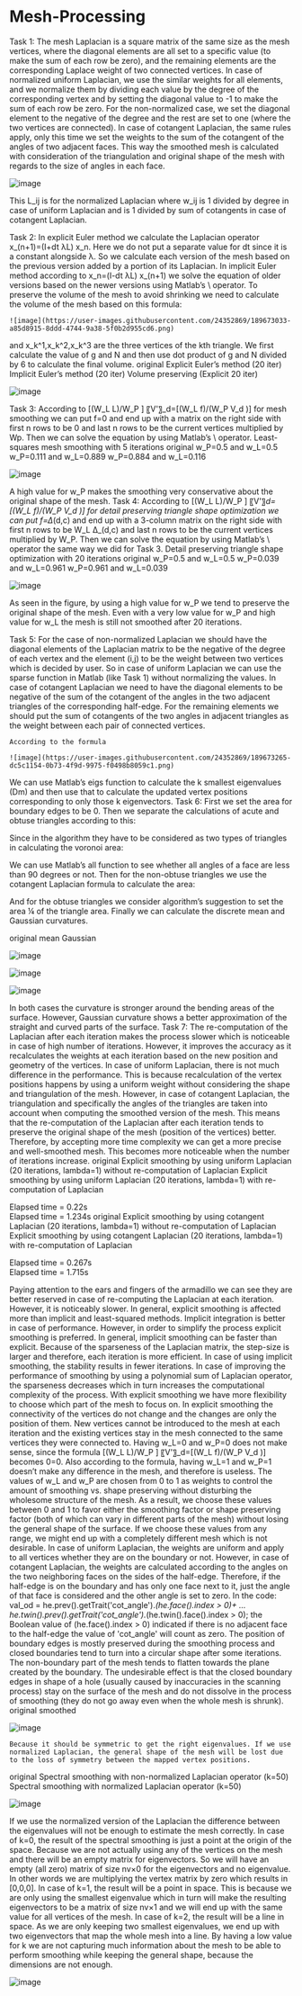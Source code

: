 # Mesh-Processing

Task 1:
The mesh Laplacian is a square matrix of the same size as the mesh vertices, where the diagonal elements are all set to a specific value (to make the sum of each row be zero), and the remaining elements are the corresponding Laplace weight of two connected vertices. In case of normalized uniform Laplacian, we use the similar weights for all elements, and we normalize them by dividing each value by the degree of the corresponding vertex and by setting the diagonal value to -1 to make the sum of each row be zero. For the non-normalized case, we set the diagonal element to the negative of the degree and the rest are set to one (where the two vertices are connected). In case of cotangent Laplacian, the same rules apply, only this time we set the weights to the sum of the cotangent of the angles of two adjacent faces. This way the smoothed mesh is calculated with consideration of the triangulation and original shape of the mesh with regards to the size of angles in each face.	

![image](https://user-images.githubusercontent.com/24352869/189672850-1490f608-f8a2-4a26-b7f9-1445b5d6039a.png)

 
This L_ij is for the normalized Laplacian where w_ij is 1 divided by degree in case of uniform Laplacian and is 1 divided by sum of cotangents in case of cotangent Laplacian.



Task 2:
	In explicit Euler method we calculate the Laplacian operator x_(n+1)=(I+dt λL) x_n. Here we do not put a separate value for dt since it is a constant alongside λ. So we calculate each version of the mesh based on the previous version added by a portion of its Laplacian.
	In implicit Euler method according to x_n=(I-dt λL) x_(n+1) we solve the equation of older versions based on the newer versions using Matlab’s \ operator. 
	To preserve the volume of the mesh to avoid shrinking we need to calculate the volume of the mesh based on this formula:
	
	![image](https://user-images.githubusercontent.com/24352869/189673033-a85d8915-8ddd-4744-9a38-5f0b2d955cd6.png)

 
and x_k^1,x_k^2,x_k^3  are the three vertices of the kth triangle. We first calculate the value of g and N and then use dot product of g and N divided by 6 to calculate the final volume.
original	Explicit Euler’s method (20 iter)	Implicit Euler’s method (20 iter)	Volume preserving (Explicit 20 iter)
 
 



![image](https://user-images.githubusercontent.com/24352869/189673084-46405207-cfd5-4b96-bb90-ea0e312546dd.png)

 
 
 
 


Task 3:
According to [(W_L L)/W_P ] 〖V'〗_d=[(W_L f)/(W_P V_d )] for mesh smoothing we can put f=0 and end up with a matrix on the right side with first n rows to be 0 and last n rows to be the current vertices multiplied by Wp. Then we can solve the equation by using Matlab’s \ operator.
Least-squares mesh smoothing with 5 iterations
original	w_P=0.5 and 
w_L=0.5	w_P=0.111 and 
w_L=0.889	w_P=0.884 and 
w_L=0.116
 
 
 
 ![image](https://user-images.githubusercontent.com/24352869/189673156-d2d216c2-7e8c-46bc-9964-ddd6bfb3a2ca.png)



A high value for w_P makes the smoothing very conservative about the original shape of the mesh.
Task 4:
According to [(W_L L)/W_P ] 〖V'〗_d=[(W_L f)/(W_P V_d )] for detail preserving triangle shape optimization we can put f=∆_(d,c) and end up with a 3-column matrix on the right side with first n rows to be W_L ∆_(d,c)  and last n rows to be the current vertices multiplied by W_P. Then we can solve the equation by using Matlab’s \ operator the same way we did for Task 3.
Detail preserving triangle shape optimization with 20 iterations
original	w_P=0.5 and 
w_L=0.5	w_P=0.039 and 
w_L=0.961	w_P=0.961 and 
w_L=0.039
 
 ![image](https://user-images.githubusercontent.com/24352869/189673195-64ad0023-6fa4-40d9-8c78-4144fcad5f68.png)

 
 


As seen in the figure, by using a high value for w_P we tend to preserve the original shape of the mesh. Even with a very low value for w_P and high value for w_L the mesh is still not smoothed after 20 iterations. 



Task 5:
	For the case of non-normalized Laplacian we should have the diagonal elements of the Laplacian matrix to be the negative of the degree of each vertex and the element (i,j) to be the weight between two vertices which is decided by user. So in case of uniform Laplacian we can use the sparse function in Matlab (like Task 1) without normalizing the values. In case of cotangent Laplacian we need to have the diagonal elements to be negative of the sum of the cotangent of the angles in the two adjacent triangles of the corresponding half-edge. For the remaining elements we should put the sum of cotangents of the two angles in adjacent triangles as the weight between each pair of connected vertices.
 
	According to the formula
	
	![image](https://user-images.githubusercontent.com/24352869/189673265-dc5c1154-0b73-4f9d-9975-f0498b8059c1.png)

 
We can use Matlab’s eigs function to calculate the k smallest eigenvalues (Dm) and then use that to calculate the updated vertex positions corresponding to only those k eigenvectors.
Task 6:
First we set the area for boundary edges to be 0. Then we separate the calculations of acute and obtuse triangles according to this:
 
Since in the algorithm they have to be considered as two types of triangles in calculating the voronoi area:
 
We can use Matlab’s all function to see whether all angles of a face are less than 90 degrees or not. Then for the non-obtuse triangles we use the cotangent Laplacian formula to calculate the area:
 
And for the obtuse triangles we consider algorithm’s suggestion to set the area ¼ of the triangle area. Finally we can calculate the discrete mean and Gaussian curvatures.
 
original	mean	Gaussian
 
 
 ![image](https://user-images.githubusercontent.com/24352869/189673305-8f96fe87-0d7a-4e0d-9089-d1cf2f5e88f5.png)


 
 ![image](https://user-images.githubusercontent.com/24352869/189673354-2d26f5e4-82df-4fcc-8d53-b28304adcbce.png)


![image](https://user-images.githubusercontent.com/24352869/189673402-20e07a05-6436-413b-ae8b-f9fd3c7285ee.png)

 


In both cases the curvature is stronger around the bending areas of the surface. However, Gaussian curvature shows a better approximation of the straight and curved parts of the surface.
Task 7:
	The re-computation of the Laplacian after each iteration makes the process slower which is noticeable in case of high number of iterations. However, it improves the accuracy as it recalculates the weights at each iteration based on the new position and geometry of the vertices. 
In case of uniform Laplacian, there is not much difference in the performance. This is because recalculation of the vertex positions happens by using a uniform weight without considering the shape and triangulation of the mesh. However, in case of cotangent Laplacian, the triangulation and specifically the angles of the triangles are taken into account when computing the smoothed version of the mesh. This means that the re-computation of the Laplacian after each iteration tends to preserve the original shape of the mesh (position of the vertices) better. Therefore, by accepting more time complexity we can get a more precise and well-smoothed mesh. This becomes more noticeable when the number of iterations increase.
original	Explicit smoothing by using uniform Laplacian (20 iterations, lambda=1) without re-computation of Laplacian	Explicit smoothing by using uniform Laplacian (20 iterations, lambda=1) with  re-computation of Laplacian
 
 
Elapsed time = 0.22s	 
Elapsed time = 1.234s
original	Explicit smoothing by using cotangent Laplacian (20 iterations, lambda=1) without re-computation of Laplacian	Explicit smoothing by using cotangent Laplacian (20 iterations, lambda=1) with  re-computation of Laplacian
 
 
Elapsed time = 0.267s	 
Elapsed time = 1.715s

Paying attention to the ears and fingers of the armadillo we can see they are better reserved in case of re-computing the Laplacian at each iteration. However, it is noticeably slower. In general, explicit smoothing is affected more than implicit and least-squared methods.
	Implicit integration is better in case of performance. However, in order to simplify the process explicit smoothing is preferred.  In general, implicit smoothing can be faster than explicit. Because of the sparseness of the Laplacian matrix, the step-size is larger and therefore, each iteration is more efficient. In case of using implicit smoothing, the stability results in fewer iterations. In case of improving the performance of smoothing by using a polynomial sum of Laplacian operator, the sparseness decreases which in turn increases the computational complexity of the process. With explicit smoothing we have more flexibility to choose which part of the mesh to focus on. In explicit smoothing the connectivity of the vertices do not change and the changes are only the position of them. New vertices cannot be introduced to the mesh at each iteration and the existing vertices stay in the mesh connected to the same vertices they were connected to. 
	Having w_L=0 and w_P=0 does not make sense, since the formula [(W_L L)/W_P ] 〖V'〗_d=[(W_L f)/(W_P V_d )] becomes 0=0. Also according to the formula, having w_L=1 and w_P=1 doesn’t make any difference in the mesh, and therefore is useless. The values of w_L and w_P are chosen from 0 to 1 as weights to control the amount of smoothing vs. shape preserving without disturbing the wholesome structure of the mesh. As a result, we choose these values between 0 and 1 to favor either the smoothing factor or shape preserving factor (both of which can vary in different parts of the mesh) without losing the general shape of the surface. If we choose these values from any range, we might end up with a completely different mesh which is not desirable.
	In case of uniform Laplacian, the weights are uniform and apply to all vertices whether they are on the boundary or not. However, in case of cotangent Laplacian, the weights are calculated according to the angles on the two neighboring faces on the sides of the half-edge. Therefore, if the half-edge is on the boundary and has only one face next to it, just the angle of that face is considered and the other angle is set to zero. In the code:
val_od = he.prev().getTrait('cot_angle').*(he.face().index > 0)+ ...  
         he.twin().prev().getTrait('cot_angle').*(he.twin().face().index > 0); 
the Boolean value of (he.face().index > 0) indicated if there is no adjacent face to the half-edge the value of 'cot_angle' will count as zero.
The position of boundary edges is mostly preserved during the smoothing process and closed boundaries tend to turn into a circular shape after some iterations. The non-boundary part of the mesh tends to flatten towards the plane created by the boundary. The undesirable effect is that the closed boundary edges in shape of a hole (usually caused by inaccuracies in the scanning process) stay on the surface of the mesh and do not dissolve in the process of smoothing (they do not go away even when the whole mesh is shrunk).
original	smoothed
 
 

 
 
![image](https://user-images.githubusercontent.com/24352869/189673455-0136d5ca-57ed-4851-a224-d78b6831a324.png)

 
 


	Because it should be symmetric to get the right eigenvalues. If we use normalized Laplacian, the general shape of the mesh will be lost due to the loss of symmetry between the mapped vertex positions.
original	Spectral smoothing with non-normalized Laplacian operator (k=50)	Spectral smoothing with normalized Laplacian operator (k=50)
 
 ![image](https://user-images.githubusercontent.com/24352869/189673524-44de70c2-29d2-47f1-9358-986603f80e94.png)

 


If we use the normalized version of the Laplacian the difference between the eigenvalues will not be enough to estimate the mesh correctly. 
	In case of k=0, the result of the spectral smoothing is just a point at the origin of the space. Because we are not actually using any of the vertices on the mesh and there will be an empty matrix for eigenvectors. So we will have an empty (all zero) matrix of size nv×0 for the eigenvectors and no eigenvalue. In other words we are multiplying the vertex matrix by zero which results in [0,0,0].
In case of k=1, the result will be a point in space. This is because we are only using the smallest eigenvalue which in turn will make the resulting eigenvectors to be a matrix of size nv×1 and we will end up with the same value for all vertices of the mesh.
In case of k=2, the result will be a line in space. As we are only keeping two smallest eigenvalues, we end up with two eigenvectors that map the whole mesh into a line. By having a low value for k we are not capturing much information about the mesh to be able to perform smoothing while keeping the general shape, because the dimensions are not enough.


![image](https://user-images.githubusercontent.com/24352869/189673578-c6b34933-862b-4ceb-9c15-9af1e1921380.png)

